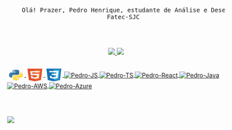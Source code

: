 <div align="center">
  <br>
  
  <pre>
    Olá! Prazer, Pedro Henrique, estudante de Análise e Desenvolvimento de Sistemas 👋
    Fatec-SJC
  </pre>

</div>   
<br><br>
<div align="center">
<a href="https://github.com/pedrohenribeiro">
<img loading="lazy" height="180em" src="https://github-readme-stats.vercel.app/api?username=pedrohenribeiro&show_icons=true&theme=jolly&include_all_commits=true&count_private=true"/>
<img loading="lazy" height="180em" src="https://github-readme-stats.vercel.app/api/top-langs/?username=pedrohenribeiro&layout=compact&langs_count=7&theme=jolly"/>
</div>

       
##
<div style="display: inline_block">
  <img align="center" alt="Pedro-Python" height="30" width="40" src="https://raw.githubusercontent.com/devicons/devicon/master/icons/python/python-original.svg">
  <img align="center" alt="Pedro-HTML" height="30" width="40" src="https://raw.githubusercontent.com/devicons/devicon/master/icons/html5/html5-original.svg">
  <img align="center" alt="Pedro-CSS" height="30" width="40" src="https://raw.githubusercontent.com/devicons/devicon/master/icons/css3/css3-original.svg">
  <img align="center" alt="Pedro-JS" height="30" width="40" src="https://cdn.jsdelivr.net/gh/devicons/devicon@latest/icons/javascript/javascript-original.svg" />    
  <img align="center" alt="Pedro-TS" height="30" width="40" src="https://cdn.jsdelivr.net/gh/devicons/devicon@latest/icons/typescript/typescript-original.svg" />
  <img align="center" alt="Pedro-React" height="30" width="40" src="https://cdn.jsdelivr.net/gh/devicons/devicon@latest/icons/react/react-original.svg" />   
  <img align="center" alt="Pedro-Java" height="30" width="40" src="https://cdn.jsdelivr.net/gh/devicons/devicon@latest/icons/java/java-original.svg" />     
  <img align="center" alt="Pedro-AWS" height="30" width="40" src="https://cdn.jsdelivr.net/gh/devicons/devicon@latest/icons/amazonwebservices/amazonwebservices-original-wordmark.svg" />
  <img align="center" alt="Pedro-Azure" height="30" width="40" src="https://cdn.jsdelivr.net/gh/devicons/devicon@latest/icons/azure/azure-original.svg" />
    
  <br><br>
  
<div> 
  <a href="https://www.linkedin.com/in/pedrohenribeiro1" target="_blank"><img src="https://img.shields.io/badge/-LinkedIn-%230077B5?style=for-the-badge&logo=linkedin&logoColor=white" target="_blank"></a> 
</div>


